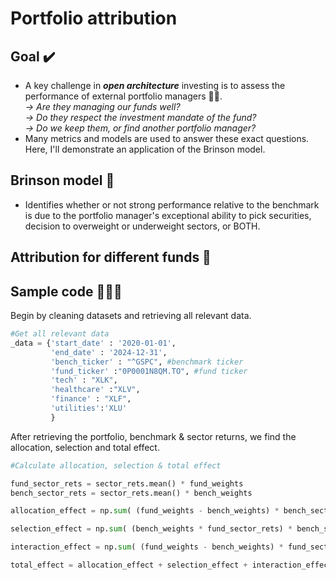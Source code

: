 # Portfolio attribution

## Goal ✔️

* A key challenge in **_open architecture_** investing is to assess the performance of external portfolio managers 🤔💭.\
*→ Are they managing our funds well?\
→ Do they respect the investment mandate of the fund?\
→ Do we keep them, or find another portfolio manager?*
* Many metrics and models are used to answer these exact questions. Here, I'll demonstrate an application of the Brinson model.

## Brinson model 🧱

* Identifies whether or not strong performance relative to the benchmark is due to the portfolio manager's exceptional ability to pick securities, decision to overweight or underweight sectors, or BOTH.

## Attribution for different funds 🏦



## Sample code 👩🏻‍💻

Begin by cleaning datasets and retrieving all relevant data.
```python
#Get all relevant data
_data = {'start_date' : '2020-01-01',
         'end_date' : '2024-12-31',
         'bench_ticker' : "^GSPC", #benchmark ticker
         'fund_ticker' :"0P0001N8QM.TO", #fund ticker
         'tech' : "XLK", 
         'healthcare' :"XLV",
         'finance' : "XLF",
         'utilities':'XLU'
         }
```
After retrieving the portfolio, benchmark & sector returns, we find the allocation, selection and total effect.
```python
#Calculate allocation, selection & total effect

fund_sector_rets = sector_rets.mean() * fund_weights
bench_sector_rets = sector_rets.mean() * bench_weights

allocation_effect = np.sum( (fund_weights - bench_weights) * bench_sector_rets)

selection_effect = np.sum( (bench_weights * fund_sector_rets) * bench_sector_rets)

interaction_effect = np.sum( (fund_weights - bench_weights) * fund_sector_rets - bench_sector_rets)

total_effect = allocation_effect + selection_effect + interaction_effect
```


